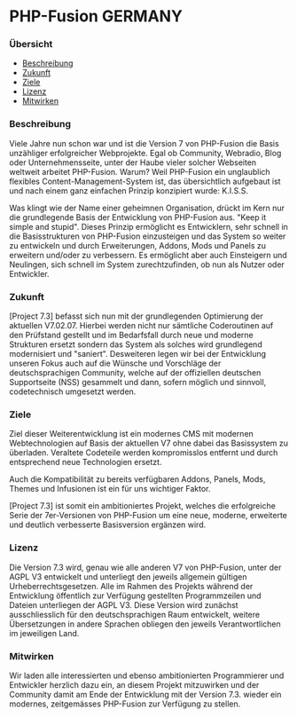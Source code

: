 # PHP-Fusion GERMANY

### Übersicht
* [Beschreibung](#beschreibung)
* [Zukunft](#zukunft)
* [Ziele](#ziele)
* [Lizenz](#lizenz)
* [Mitwirken](#mitwirken)

### Beschreibung
Viele Jahre nun schon war und ist die Version 7 von PHP-Fusion die Basis
unzähliger erfolgreicher Webprojekte. Egal ob Community, Webradio,
Blog oder Unternehmensseite, unter der Haube vieler solcher Webseiten
weltweit arbeitet PHP-Fusion. Warum? Weil PHP-Fusion ein unglaublich flexibles
Content-Management-System ist, das übersichtlich aufgebaut ist und nach einem
ganz einfachen Prinzip konzipiert wurde: K.I.S.S.

Was klingt wie der Name einer geheimnen Organisation, drückt im Kern
nur die grundlegende Basis der Entwicklung von PHP-Fusion aus.
"Keep it simple and stupid". Dieses Prinzip ermöglicht es Entwicklern,
sehr schnell in die Basisstrukturen von PHP-Fusion einzusteigen und das
System so weiter zu entwickeln und durch Erweiterungen, Addons, Mods und
Panels zu erweitern und/oder zu verbessern. Es ermöglicht aber auch
Einsteigern und Neulingen, sich schnell im System zurechtzufinden, ob
nun als Nutzer oder Entwickler.

### Zukunft
[Project 7.3] befasst sich nun mit der grundlegenden Optimierung der
aktuellen V7.02.07. Hierbei werden nicht nur sämtliche Coderoutinen
auf den Prüfstand gestellt und im Bedarfsfall durch neue und moderne
Strukturen ersetzt sondern das System als solches wird grundlegend
modernisiert und "saniert". Desweiteren legen wir bei der Entwicklung
unseren Fokus auch auf die Wünsche und Vorschläge der deutschsprachigen Community, 
welche auf der offiziellen deutschen Supportseite (NSS) gesammelt und dann, 
sofern möglich und sinnvoll, codetechnisch umgesetzt werden.

### Ziele
Ziel dieser Weiterentwicklung ist ein modernes CMS mit modernen
Webtechnologien auf Basis der aktuellen V7 ohne dabei das Basissystem
zu überladen. Veraltete Codeteile werden kompromisslos entfernt und durch
entsprechend neue Technologien ersetzt.

Auch die Kompatibilität zu bereits verfügbaren Addons, Panels, Mods, Themes
und Infusionen ist ein für uns wichtiger Faktor.

[Project 7.3] ist somit ein ambitioniertes Projekt, welches die erfolgreiche
Serie der 7er-Versionen von PHP-Fusion um eine neue, moderne, erweiterte
und deutlich verbesserte Basisversion ergänzen wird.

### Lizenz
Die Version 7.3 wird, genau wie alle anderen V7 von PHP-Fusion, unter der
AGPL V3 entwickelt und unterliegt den jeweils allgemein gültigen
Urheberrechtsgesetzen. Alle im Rahmen des Projekts während der
Entwicklung öffentlich zur Verfügung gestellten Programmzeilen und Dateien 
unterliegen der AGPL V3. Diese Version wird zunächst ausschliesslich für
den deutschsprachigen Raum entwickelt, weitere Übersetzungen in andere
Sprachen obliegen den jeweils Verantwortlichen im jeweiligen Land.

### Mitwirken
Wir laden alle interessierten und ebenso ambitionierten Programmierer und
Entwickler herzlich dazu ein, an diesem Projekt mitzuwirken und der
Community damit am Ende der Entwicklung mit der Version 7.3. wieder ein modernes,
zeitgemässes PHP-Fusion zur Verfügung zu stellen.
